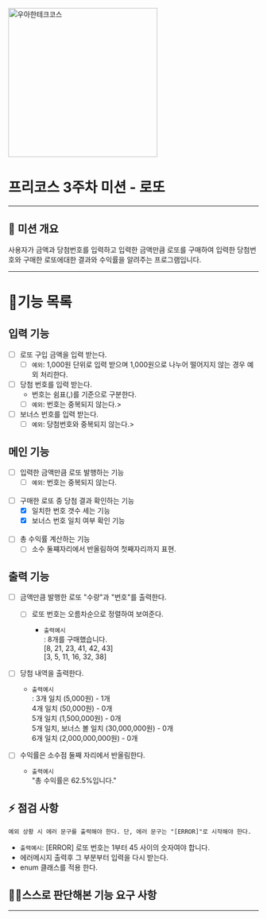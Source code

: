 <p>
    <img src="https://github.com/user-attachments/assets/c811c2be-923e-4134-a7d4-56bd12198910" alt="우아한테크코스" width="300px">
</p>

# 프리코스 3주차 미션 - 로또

---

##  💪 미션 개요
사용자가 금액과 당첨번호를 입력하고
입력한 금액만큼 로또를 구매하여 
입력한 당첨번호와 구매한 로또에대한 결과와 수익률을 알려주는 프로그램입니다. 

---


# 📝기능 목록

## 입력 기능
- [ ] 로또 구입 금액을 입력 받는다.
    - [ ] `예외`:  1,000원 단위로 입력 받으며 1,000원으로 나누어 떨어지지 않는 경우 예외 처리한다.

- [ ] 당첨 번호를 입력 받는다. 
    - 번호는 쉼표(,)를 기준으로 구분한다.
    - [ ] `예외`: 번호는 중복되지 않는다.>

- [ ] 보너스 번호를 입력 받는다.
  - [ ] `예외`: 당첨번호와 중복되지 않는다.>

## 메인 기능
- [ ] 입력한 금액만큼 로또 발행하는 기능
  - [ ] `예외`: 번호는 중복되지 않는다.
<br><br>
- [ ] 구매한 로또 중 당첨 결과 확인하는 기능
  - [x] 일치한 번호 갯수 세는 기능
  - [x] 보너스 번호 일치 여부 확인 기능
<br><br>
- [ ] 총 수익률 계산하는 기능
  - [ ] 소수 둘쨰자리에서 반올림하여 첫째자리까지 표현.

## 출력 기능

- [ ] 금액만큼 발행한 로또 "수량"과 "번호"를 출력한다.
  - [ ] 로또 번호는 오름차순으로 정렬하여 보여준다.
    
    - `출력예시`<br>
      : 8개를 구매했습니다.<br>
      [8, 21, 23, 41, 42, 43]<br>
      [3, 5, 11, 16, 32, 38]<br>

      
- [ ] 당첨 내역을 출력한다.

  - `출력예시`<br>
  : 3개 일치 (5,000원) - 1개<br>
  4개 일치 (50,000원) - 0개<br>
  5개 일치 (1,500,000원) - 0개<br>
  5개 일치, 보너스 볼 일치 (30,000,000원) - 0개<br>
  6개 일치 (2,000,000,000원) - 0개<br>

- [ ] 수익률은 소수점 둘째 자리에서 반올림한다.
    - `출력예시`<br>
      "총 수익률은 62.5%입니다."

## ⚡ 점검 사항
`예외 상황 시 에러 문구를 출력해야 한다. 단, 에러 문구는 "[ERROR]"로 시작해야 한다.
`
- `출력예시`: [ERROR] 로또 번호는 1부터 45 사이의 숫자여야 합니다.
- 에러메시지 출력후 그 부분부터 입력을 다시 받는다.
- enum 클래스를 적용 한다.

## 🙋‍♂️스스로 판단해본 기능 요구 사항

---